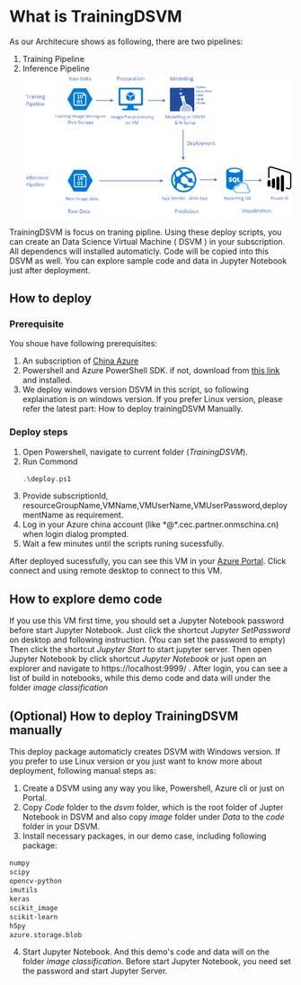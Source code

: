 # What is TrainingDSVM
As our Architecure shows as following, there are two pipelines:
1. Training Pipeline
2. Inference Pipeline
![ImageClassification Architecture](../ImageClassificationArch.png "Architecture")

TrainingDSVM is focus on traning pipline.
Using these deploy scripts, you can create an Data Science Virtual Machine ( DSVM ) in your subscription. 
All dependencs will installed automaticly. Code will be copied into this DSVM as well. You can explore sample code and data in Jupyter Notebook just after deployment.

## How to deploy

### Prerequisite
You shoue have following prerequisites:
1. An subscription of [China Azure](https://www.azure.cn/) 
2. Powershell and Azure PowerShell SDK. if not, download from [this link](https://github.com/Azure/azure-powershell/releases) and installed.  
3. We deploy windows version DSVM in this script, so following explaination is on windows version. If you prefer Linux version, please refer the latest part: How to deploy trainingDSVM Manually.

### Deploy steps
1. Open Powershell, navigate to current folder (*TrainingDSVM*).
2. Run Commond 
   ``` powershell
   .\deploy.ps1
   ```
3. Provide subscriptionId, resourceGroupName,VMName,VMUserName,VMUserPassword,deploymentName as requirement.
4. Log in your Azure china account (like \*@\*.cec.partner.onmschina.cn) when login dialog prompted.
5. Wait a few minutes until the scripts runing sucessfully.


After deployed sucessfully, you can see this VM in your [Azure Portal](https://portal.azure.cn/). Click connect and using remote desktop to connect to this VM.

## How to explore demo code
If you use this VM first time, you should set a Jupyter Notebook password before start Jupyter Notebook. Just  click the shortcut *Jupyter SetPassword* on desktop and following instruction. (You can set the password to empty)
Then click the shortcut *Jupyter Start* to start jupyter server. Then open Jupyter Notebook by click shortcut *Jupyter Notebook* or just open an explorer and navigate to https://localhost:9999/ .
After login, you can see a list of build in notebooks, while this demo code and data will under the folder *image classification*


## (Optional) How to deploy TrainingDSVM manually
This deploy package automaticly creates DSVM with Windows version. If you prefer to use Linux version or you just want to know more about deployment, following manual steps as:
1. Create a DSVM using any way you like, Powershell, Azure cli or just on Portal.
2. Copy *Code* folder to the *dsvm* folder, which is the root folder of Jupter Notebook in DSVM and also copy *image* folder under *Data* to the *code* folder in your DSVM. 
3. Install necessary packages, in our demo case, including following package:
```
numpy
scipy
opencv-python
imutils
keras
scikit_image
scikit-learn
h5py
azure.storage.blob
```
4. Start Jupyter Notebook. And this demo's code and data will on the folder *image classification*. Before start Jupyter Notebook, you need set the password and start Jupyter Server.